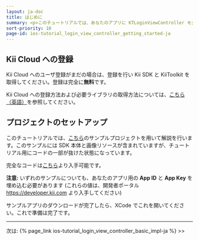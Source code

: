 ```yaml
---
layout: ja-doc
title: はじめに
summary: <p>このチュートリアルでは、あなたのアプリに KTLoginViewController モジュールを追加し、カスタマイズする方法について説明します。チュートリアルを進めるにあたり準備が必要な事項を以下にまとめます。</p>
sort-priority: 10
page-id: ios-tutorial_login_view_controller_getting_started-ja
---
```

## Kii Cloud への登録

Kii Cloud へのユーザ登録がまだの場合は、登録を行い Kii SDK と KiiToolkit を取得してください。登録は完全に**無料**です。

Kii Cloud への登録方法および必要ライブラリの取得方法については、[こちら（英語）](https://github.com/KiiPlatform/KiiToolkit-iOS/wiki/Getting-Started)を参照してください。


## プロジェクトのセットアップ

このチュートリアルでは、[こちら](http://blog.kii.com/downloads/KTLoginViewExample-Stubbed.zip)のサンプルプロジェクトを用いて解説を行います。このサンプルには SDK 本体と画像リソースが含まれていますが、チュートリアル用にコードの一部が抜けた状態になっています。

完全なコードは[こちら](http://blog.kii.com/downloads/KTLoginViewExample-Complete.zip)より入手可能です。

<p class="note">
<strong>注意:</strong> いずれのサンプルについても、あなたのアプリ用の <strong>App ID</strong> と <strong>App Key</strong> を埋め込む必要があります (これらの値は、開発者ポータル <a href="https://developer.kii.com">https://developer.kii.com</a> より入手してください)
</p>

サンプルアプリのダウンロードが完了したら、XCode でこれを開いてください。これで準備は完了です。

----

次は: {% page_link ios-tutorial_login_view_controller_basic_impl-ja %} &gt;&gt;
